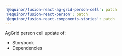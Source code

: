 ```yaml
---
'@equinor/fusion-react-ag-grid-person-cell': patch
'@equinor/fusion-react-person': patch
'@equinor/fusion-react-components-stories': patch
---
```


AgGrid person cell update of:

- Storybook
- Dependencies

